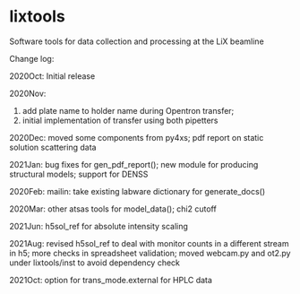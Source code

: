 # lixtools
Software tools for data collection and processing at the LiX beamline

Change log:

2020Oct:
Initial release

2020Nov: 
1. add plate name to holder name during Opentron transfer;
2. initial implementation of transfer using both pipetters

2020Dec:
moved some components from py4xs;
pdf report on static solution scattering data

2021Jan:
bug fixes for gen_pdf_report();
new module for producing structural models; support for DENSS

2020Feb:
mailin: take existing labware dictionary for generate_docs()

2020Mar:
other atsas tools for model_data(); chi2 cutoff 

2021Jun:
h5sol_ref for absolute intensity scaling

2021Aug:
revised h5sol_ref to deal with monitor counts in a different stream in h5;
more checks in spreadsheet validation;
moved webcam.py and ot2.py under lixtools/inst to avoid dependency check

2021Oct:
option for trans_mode.external for HPLC data 
